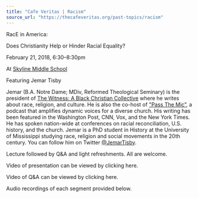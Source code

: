 ```yaml
---
title: "Cafe Veritas | Racism"
source_url: "https://thecafeveritas.org/past-topics/racism"
---
```

RacE in America: 

Does Christianity Help or Hinder Racial Equality?

February 21, 2018, 6:30–8:30pm

At [Skyline Middle School](http://web.harrisonburg.k12.va.us/skms/)

Featuring Jemar Tisby  

Jemar (B.A. Notre Dame; MDiv, Reformed Theological Seminary) is the president of [The Witness: A Black Christian Collective](https://thewitnessbcc.com/) where he writes about race, religion, and culture. He is also the co-host of ["Pass The Mic”](https://itunes.apple.com/us/podcast/pass-the-mic/id766830494?mt=2), a podcast that amplifies dynamic voices for a diverse church. His writing has been featured in the Washington Post, CNN, Vox, and the New York Times. He has spoken nation-wide at conferences on racial reconciliation, U.S. history, and the church. Jemar is a PhD student in History at the University of Mississippi studying race, religion and social movements in the 20th century. You can follow him on Twitter [@JemarTisby](https://twitter.com/JemarTisby). 

Lecture followed by Q&A and light refreshments. All are welcome.

Video of presentation can be viewed by clicking here.

Video of Q&A can be viewed by clicking here.

Audio recordings of each segment provided below.